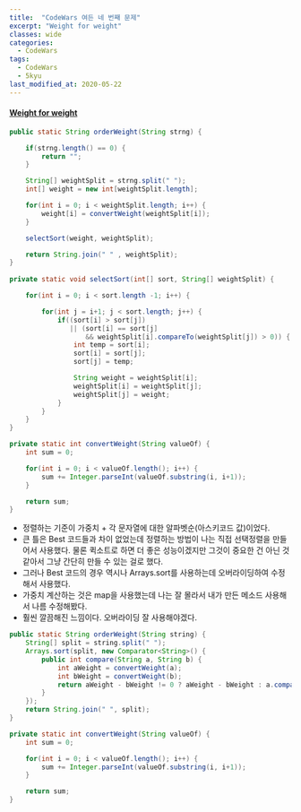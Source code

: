 ```yaml
---
title:  "CodeWars 여든 네 번째 문제"
excerpt: "Weight for weight"
classes: wide
categories:
  - CodeWars
tags:
  - CodeWars
  - 5kyu
last_modified_at: 2020-05-22
---
```


#### [Weight for weight](https://www.codewars.com/kata/55c6126177c9441a570000cc)

```java
public static String orderWeight(String strng) {

    if(strng.length() == 0) {
        return "";
    }

    String[] weightSplit = strng.split(" ");
    int[] weight = new int[weightSplit.length];

    for(int i = 0; i < weightSplit.length; i++) {
        weight[i] = convertWeight(weightSplit[i]);
    }

    selectSort(weight, weightSplit);

    return String.join(" " , weightSplit);
}
  
private static void selectSort(int[] sort, String[] weightSplit) {

    for(int i = 0; i < sort.length -1; i++) {

        for(int j = i+1; j < sort.length; j++) {
            if((sort[i] > sort[j]) 
               || (sort[i] == sort[j] 
                   && weightSplit[i].compareTo(weightSplit[j]) > 0)) {
                int temp = sort[i];
                sort[i] = sort[j];
                sort[j] = temp;

                String weight = weightSplit[i];
                weightSplit[i] = weightSplit[j];
                weightSplit[j] = weight;
            }
        }
    }
}

private static int convertWeight(String valueOf) {
    int sum = 0;

    for(int i = 0; i < valueOf.length(); i++) {
        sum += Integer.parseInt(valueOf.substring(i, i+1));
    }

    return sum;
}
```

* 정렬하는 기준이 가중치 + 각 문자열에 대한 알파벳순(아스키코드 값)이었다.
* 큰 틀은 Best 코드들과 차이 없었는데 정렬하는 방법이 나는 직접 선택정렬을 만들어서 사용했다. 물론 퀵소트로 하면 더 좋은 성능이겠지만 그것이 중요한 건 아닌 것 같아서 그냥 간단히 만들 수 있는 걸로 했다.
* 그러나 Best 코드의 경우 역시나 Arrays.sort를 사용하는데 오버라이딩하여 수정해서 사용했다.
* 가중치 계산하는 것은 map을 사용했는데 나는 잘 몰라서 내가 만든 메소드 사용해서 나름 수정해봤다.
* 훨씬 깔끔해진 느낌이다. 오버라이딩 잘 사용해야겠다.

```java
public static String orderWeight(String string) {
    String[] split = string.split(" ");
    Arrays.sort(split, new Comparator<String>() {
        public int compare(String a, String b) {
            int aWeight = convertWeight(a);
            int bWeight = convertWeight(b);
            return aWeight - bWeight != 0 ? aWeight - bWeight : a.compareTo(b);
        }
    });
    return String.join(" ", split);
}

private static int convertWeight(String valueOf) {
    int sum = 0;

    for(int i = 0; i < valueOf.length(); i++) {
        sum += Integer.parseInt(valueOf.substring(i, i+1));
    }

    return sum;
}
```

